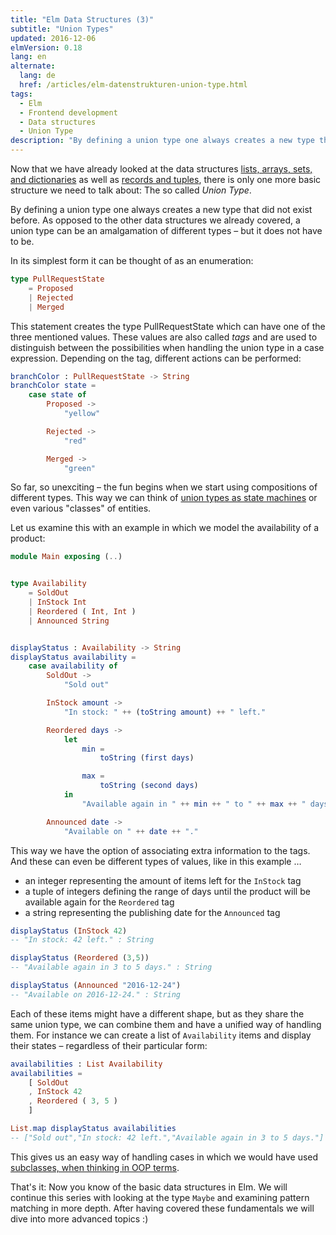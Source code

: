 ```yaml
---
title: "Elm Data Structures (3)"
subtitle: "Union Types"
updated: 2016-12-06
elmVersion: 0.18
lang: en
alternate:
  lang: de
  href: /articles/elm-datenstrukturen-union-type.html
tags:
  - Elm
  - Frontend development
  - Data structures
  - Union Type
description: "By defining a union type one always creates a new type that did not exist before. A union type can be an amalgamation of different types – but it does not have to be."
---
```


Now that we have already looked at the data structures [lists, arrays, sets, and dictionaries](/articles/elm-data-structures-list-array-set-dict.html) as well as [records and tuples](/articles/elm-data-structures-record-tuple.html), there is only one more basic structure we need to talk about: The so called *Union Type*.

<!-- more -->

By defining a union type one always creates a new type that did not exist before. As opposed to the other data structures we already covered, a union type can be an amalgamation of different types – but it does not have to be.

In its simplest form it can be thought of as an enumeration:

```elm
type PullRequestState
    = Proposed
    | Rejected
    | Merged
```

This statement creates the type PullRequestState which can have one of the three mentioned values. These values are also called *tags* and are used to distinguish between the possibilities when handling the union type in a case expression. Depending on the tag, different actions can be performed:

```elm
branchColor : PullRequestState -> String
branchColor state =
    case state of
        Proposed ->
            "yellow"

        Rejected ->
            "red"

        Merged ->
            "green"
```

So far, so unexciting – the fun begins when we start using compositions of different types. This way we can think of [union types as state machines](http://elm-lang.org/guide/model-the-problem) or even various "classes" of entities.

Let us examine this with an example in which we model the availability of a product:

```elm
module Main exposing (..)


type Availability
    = SoldOut
    | InStock Int
    | Reordered ( Int, Int )
    | Announced String


displayStatus : Availability -> String
displayStatus availability =
    case availability of
        SoldOut ->
            "Sold out"

        InStock amount ->
            "In stock: " ++ (toString amount) ++ " left."

        Reordered days ->
            let
                min =
                    toString (first days)

                max =
                    toString (second days)
            in
                "Available again in " ++ min ++ " to " ++ max ++ " days."

        Announced date ->
            "Available on " ++ date ++ "."

```

This way we have the option of associating extra information to the tags. And these can even be different types of values, like in this example …
- an integer representing the amount of items left for the `InStock` tag
- a tuple of integers defining the range of days until the product will be available again for the `Reordered` tag
- a string representing the publishing date for the `Announced` tag

```elm
displayStatus (InStock 42)
-- "In stock: 42 left." : String

displayStatus (Reordered (3,5))
-- "Available again in 3 to 5 days." : String

displayStatus (Announced "2016-12-24")
-- "Available on 2016-12-24." : String
```

Each of these items might have a different shape, but as they share the same union type, we can combine them and have a unified way of handling them. For instance we can create a list of `Availability` items and display their states – regardless of their particular form:

```elm
availabilities : List Availability
availabilities =
    [ SoldOut
    , InStock 42
    , Reordered ( 3, 5 )
    ]

List.map displayStatus availabilities
-- ["Sold out","In stock: 42 left.","Available again in 3 to 5 days."] : List String
```

This gives us an easy way of handling cases in which we would have used [subclasses, when thinking in OOP terms](https://github.com/Dobiasd/articles/blob/master/from_oop_to_fp_-_inheritance_and_the_expression_problem.md).

That's it: Now you know of the basic data structures in Elm. We will continue this series with looking at the type `Maybe` and examining pattern matching in more depth. After having covered these fundamentals we will dive into more advanced topics :)
